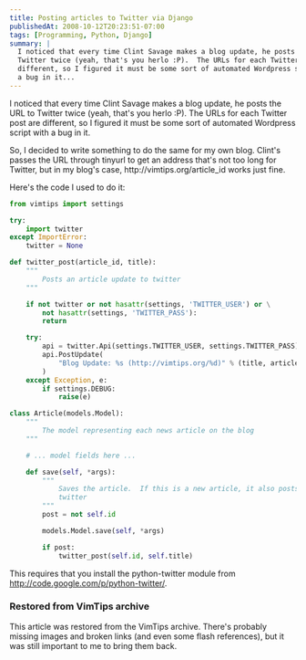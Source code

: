 ```yaml
---
title: Posting articles to Twitter via Django
publishedAt: 2008-10-12T20:23:51-07:00
tags: [Programming, Python, Django]
summary: |
  I noticed that every time Clint Savage makes a blog update, he posts the URL to
  Twitter twice (yeah, that's you herlo :P).  The URLs for each Twitter post are
  different, so I figured it must be some sort of automated Wordpress script with
  a bug in it...
---
```

<p>I noticed that every time Clint Savage makes a blog update, he posts the URL
to Twitter twice (yeah, that's you herlo :P).  The URLs for each Twitter post
are different, so I figured it must be some sort of automated Wordpress script
with a bug in it.</p>
 <p>So, I decided to write something to do the same for
my own blog.  Clint's passes the URL through tinyurl to get an address that's
not too long for Twitter, but in my blog's case, http://vimtips.org/article_id
works just fine.</p>
 <p>Here's the code I used to do it:</p>

```python
from vimtips import settings

try:
    import twitter
except ImportError:
    twitter = None

def twitter_post(article_id, title):
    """
        Posts an article update to twitter
    """

    if not twitter or not hasattr(settings, 'TWITTER_USER') or \
        not hasattr(settings, 'TWITTER_PASS'):
        return

    try:
        api = twitter.Api(settings.TWITTER_USER, settings.TWITTER_PASS)
        api.PostUpdate(
            "Blog Update: %s (http://vimtips.org/%d)" % (title, article_id)
        )
    except Exception, e:
        if settings.DEBUG:
            raise(e)

class Article(models.Model):
    """
        The model representing each news article on the blog
    """

    # ... model fields here ...

    def save(self, *args):
        """
            Saves the article.  If this is a new article, it also posts to
            twitter
        """
        post = not self.id

        models.Model.save(self, *args)

        if post:
            twitter_post(self.id, self.title)
```

<p>This requires that you install the python-twitter module from <a
href='http://code.google.com/p/python-twitter/'>http://code.google.com/p/python-twitter/</a>.

<div class="restored-from-archive">
  <h3>Restored from VimTips archive</h3>
  <p>
  This article was restored from the VimTips archive. There's probably
  missing images and broken links (and even some flash references), but it
  was still important to me to bring them back.
  </p>
</div>
